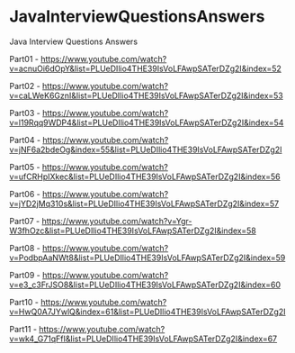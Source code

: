 # JavaInterviewQuestionsAnswers
Java Interview Questions Answers

Part01 - https://www.youtube.com/watch?v=acnuOi6dOpY&list=PLUeDIlio4THE39IsVoLFAwpSATerDZg2I&index=52

Part02 - https://www.youtube.com/watch?v=caLWeK6GznI&list=PLUeDIlio4THE39IsVoLFAwpSATerDZg2I&index=53

Part03 - https://www.youtube.com/watch?v=l19Rqq9WDP4&list=PLUeDIlio4THE39IsVoLFAwpSATerDZg2I&index=54

Part04 - https://www.youtube.com/watch?v=jNF6a2bdeOg&index=55&list=PLUeDIlio4THE39IsVoLFAwpSATerDZg2I

Part05 - https://www.youtube.com/watch?v=ufCRHpIXkec&list=PLUeDIlio4THE39IsVoLFAwpSATerDZg2I&index=56

Part06 - https://www.youtube.com/watch?v=jYD2jMq310s&list=PLUeDIlio4THE39IsVoLFAwpSATerDZg2I&index=57

Part07 - https://www.youtube.com/watch?v=Ygr-W3fhOzc&list=PLUeDIlio4THE39IsVoLFAwpSATerDZg2I&index=58

Part08 - https://www.youtube.com/watch?v=PodbpAaNWt8&list=PLUeDIlio4THE39IsVoLFAwpSATerDZg2I&index=59

Part09 - https://www.youtube.com/watch?v=e3_c3FrJSO8&list=PLUeDIlio4THE39IsVoLFAwpSATerDZg2I&index=60

Part10 - https://www.youtube.com/watch?v=HwQ0A7JYwlQ&index=61&list=PLUeDIlio4THE39IsVoLFAwpSATerDZg2I

Part11 - https://www.youtube.com/watch?v=wk4_G71qFfI&list=PLUeDIlio4THE39IsVoLFAwpSATerDZg2I&index=67

